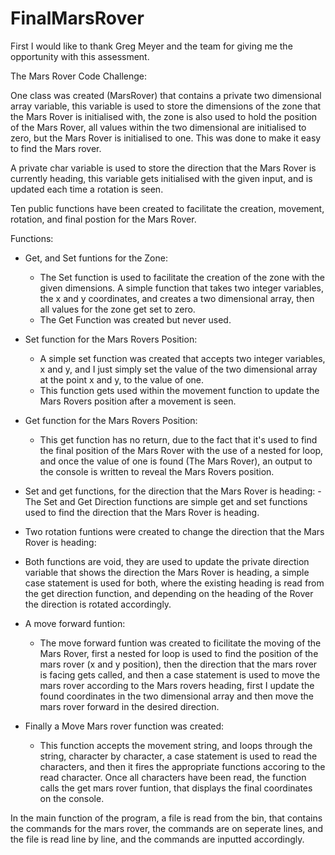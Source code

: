 # FinalMarsRover

First I would like to thank Greg Meyer and the team for giving me the opportunity with this assessment.

The Mars Rover Code Challenge:

One class was created (MarsRover) that contains a private two dimensional array variable, this variable is used to store the dimensions of the zone that the Mars Rover is initialised with, the zone is also used to hold the position of the Mars Rover, all values within the two dimensional are initialised to zero, but the Mars Rover is initialised to one. This was done to make it easy to find the Mars rover.

A private char variable is used to store the direction that the Mars Rover is currently heading, this variable gets initialised with the given input, and is updated each time a rotation is seen.

Ten public functions have been created to facilitate the creation, movement, rotation, and final postion for the Mars Rover.

Functions:
+ Get, and Set funtions for the Zone:
  - The Set function is used to facilitate the creation of the zone with the given dimensions.
  A simple function that takes two integer variables, the x and y coordinates, and creates a two dimensional array, then all values for the zone get set to zero.
  - The Get Function was created but never used.
    
+ Set function for the Mars Rovers Position:
  - A simple set function was created that accepts two integer variables, x and y, and I just simply set the value of the two dimensional array at the point x and y, to the value of one.
  - This function gets used within the movement function to update the Mars Rovers position after a movement is seen.
  
+ Get function for the Mars Rovers Position:
  - This get function has no return, due to the fact that it's used to find the final position of the Mars Rover with the use of a nested for loop, and once the value of one is found (The Mars Rover), an output to the console is written to reveal the Mars Rovers position.
  
+ Set and get functions, for the direction that the Mars Rover is heading:
  -The Set and Get Direction functions are simple get and set functions used to find the direction that the Mars Rover is heading.
  
+  Two rotation funtions were created to change the direction that the Mars Rover is heading:
  - Both functions are void, they are used to update the private direction variable that shows the direction the Mars Rover is heading, a simple case statement is used for both, where the existing heading is read from the get direction function, and depending on the heading of the Rover the direction is rotated accordingly.

+ A move forward funtion:
  - The move forward funtion was created to ficilitate the moving of the Mars Rover, first a nested for loop is used to find the position of the mars rover (x and y position), then the direction that the mars rover is facing gets called, and then a case statement is used to move the mars rover according to the Mars rovers heading, first I update the found coordinates in the two dimensional array and then move the mars rover forward in the desired direction.
  
+ Finally a Move Mars rover function was created:
  - This function accepts the movement string, and loops through the string, character by character, a case statement is used to read the characters, and then it fires the appropriate functions accoring to the read character. Once all characters have been read, the function calls the get mars rover funtion, that displays the final coordinates on the console.
  

In the main function of the program, a file is read from the bin, that contains the commands for the mars rover, the commands are on seperate lines, and the file is read line by line, and the commands are inputted accordingly.
